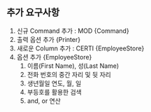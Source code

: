 ## 추가 요구사항
1. 신규 Command 추가 : MOD {Command}
2. 출력 옵션 추가 {Printer}
3. 새로운 Column 추가 : CERTI {EmployeeStore}
4. 옵션 추가 {EmployeeStore}
   1. 이름(First Name), 성(Last Name)
   2. 전화 번호의 중간 자리 및 뒷 자리
   3. 생년월일 연도, 월, 일
   4. 부등호를 활용한 검색
   5. and, or 연산